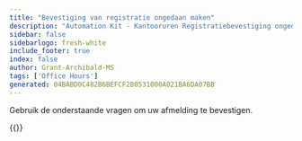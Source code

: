 ```yaml
---
title: "Bevestiging van registratie ongedaan maken"
description: "Automation Kit - Kantooruren Registratiebevestiging ongedaan maken"
sidebar: false
sidebarlogo: fresh-white
include_footer: true
index: false
author: Grant-Archibald-MS
tags: ['Office Hours']
generated: 04BABD0C482B6BEFCF2B0531000A021BA6DA07BB
---
```


Gebruik de onderstaande vragen om uw afmelding te bevestigen.

{{<questions name="/content/nl/office-hours/unregister-confirm.json" completed="Bedankt voor het invullen van de bevestiging van de afmelding" showNavigationButtons="false" locale="nl">}}
